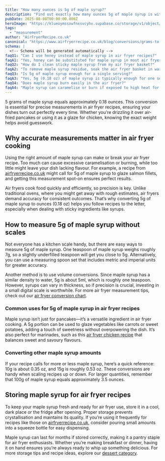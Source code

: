 ```yaml
---
title: "How many ounces is 5g of maple syrup?"
description: "Find out exactly how many ounces 5g of maple syrup is with our simple conversion guide. Perfect for air fryer recipes!"
pubDate: 2025-08-08T00:00:00.000Z
heroImage: "https://klueoymssxwfnxsvcyhv.supabase.co/storage/v1/object/public/Shmucket/how-many-ounces-is-5g-of-maple-syrup.webp"
tags:
  - "measurement"
author: "AirFryerRecipe.co.uk"
canonical: "https://www.airfryerrecipe.co.uk/blog/conversions/grams-to-ounces/how-many-ounces-is-5g-of-maple-syrup"
schema: |
  <!-- Schema will be generated automatically -->
faqQ1: "Can I use honey instead of maple syrup in air fryer recipes?"
faqA1: "Yes, honey can be substituted for maple syrup in most air fryer recipes. Use the same weight (5g of honey equals roughly 0.18 oz) for a similar sweetness level. Keep in mind that honey has a stronger flavour, so adjust to taste."
faqQ2: "How do I clean sticky maple syrup from my air fryer basket?"
faqA2: "To remove maple syrup residue, soak the air fryer basket in warm, soapy water for 10-15 minutes. Gently scrub with a soft sponge, then rinse thoroughly. For stubborn spots, use a mixture of baking soda and water. Check out our <a href=https://www.airfryerrecipe.co.uk/air-fryer-cleaner>cleaning guide</a> for more tips."
faqQ3: "Is 5g of maple syrup enough for a single serving?"
faqA3: "Yes, 5g (0.18 oz) of maple syrup is typically enough for one serving, such as drizzling over air-fried fruit or glazing a single chicken breast. For larger dishes, you may need to adjust the quantity accordingly."
faqQ4: "Does maple syrup burn easily in the air fryer?"
faqA4: "Maple syrup can caramelise or burn if exposed to high heat for too long. To prevent this, brush it onto food during the last few minutes of cooking or mix it with a little oil. Always monitor your air fryer to avoid overcooking."
---
```

<p>5 grams of maple syrup equals approximately 0.18 ounces. This conversion is essential for precise measurements in air fryer recipes, ensuring your dishes turn out perfectly every time. Whether you're drizzling it over air-fried pancakes or using it as a glaze for chicken, knowing the exact weight helps avoid guesswork.</p>

<h2>Why accurate measurements matter in air fryer cooking</h2>
<p>Using the right amount of maple syrup can make or break your air fryer recipe. Too much can cause excessive caramelisation or burning, while too little might leave your dish lacking flavour. For example, a recipe from <a href=https://www.airfryerrecipe.co.uk/recipes>airfryerrecipe.co.uk</a> might call for 5g of maple syrup to glaze salmon fillets, and getting this measurement spot-on ensures perfect results.</p>
<p>Air fryers cook food quickly and efficiently, so precision is key. Unlike traditional ovens, where you might get away with rough estimates, air fryers demand accuracy for consistent outcomes. That’s why converting 5g of maple syrup to ounces (0.18 oz) helps you follow recipes to the letter, especially when dealing with sticky ingredients like syrups.</p>

<h2>How to measure 5g of maple syrup without scales</h2>
<p>Not everyone has a kitchen scale handy, but there are easy ways to measure 5g of maple syrup. One teaspoon of maple syrup weighs roughly 7g, so a slightly underfilled teaspoon will get you close to 5g. Alternatively, you can use a measuring spoon set that includes metric and imperial units for greater accuracy.</p>
<p>Another method is to use volume conversions. Since maple syrup has a similar density to water, 5g is about 5ml, which is roughly one teaspoon. However, syrups can vary in thickness, so if precision is crucial, investing in a small digital scale is worthwhile. For more air fryer measurement tips, check out our <a href=https://www.airfryerrecipe.co.uk/air-fryer-conversion-chart>air fryer conversion chart</a>.</p>

<h3>Common uses for 5g of maple syrup in air fryer recipes</h3>
<p>Maple syrup isn’t just for pancakes—it’s a versatile ingredient in air fryer cooking. A 5g portion can be used to glaze vegetables like carrots or sweet potatoes, adding a touch of sweetness without overpowering the dish. It’s also perfect for marinades, such as this <a href=https://www.airfryerrecipe.co.uk/recipe-category/chicken>air fryer chicken recipe</a> that balances sweet and savoury flavours.</p>

<h3>Converting other maple syrup amounts</h3>
<p>If your recipe calls for more or less maple syrup, here’s a quick reference: 10g is about 0.35 oz, and 15g is roughly 0.53 oz. These conversions are handy when scaling recipes up or down. For larger quantities, remember that 100g of maple syrup equals approximately 3.5 ounces.</p>

<h2>Storing maple syrup for air fryer recipes</h2>
<p>To keep your maple syrup fresh and ready for air fryer use, store it in a cool, dark place or the fridge after opening. Proper storage prevents crystallisation and maintains its quality. If you’re using it frequently for recipes like those on <a href=https://www.airfryerrecipe.co.uk>airfryerrecipe.co.uk</a>, consider pouring small amounts into a squeeze bottle for easy dispensing.</p>
<p>Maple syrup can last for months if stored correctly, making it a pantry staple for air fryer enthusiasts. Whether you’re making breakfast or dinner, having it on hand ensures you’re always ready to whip up something delicious. For more storage tips and recipe ideas, explore our <a href=https://www.airfryerrecipe.co.uk/recipe-category/dessert>dessert category</a>.</p>
